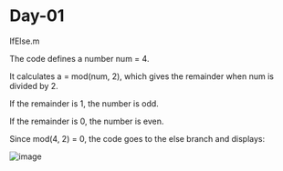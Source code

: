 # Day-01

IfElse.m

The code defines a number num = 4.

It calculates a = mod(num, 2), which gives the remainder when num is divided by 2.

If the remainder is 1, the number is odd.

If the remainder is 0, the number is even.

Since mod(4, 2) = 0, the code goes to the else branch and displays:

![image](https://github.com/user-attachments/assets/4c6fd297-0823-44fa-8d9e-12db27c4c3e2)


